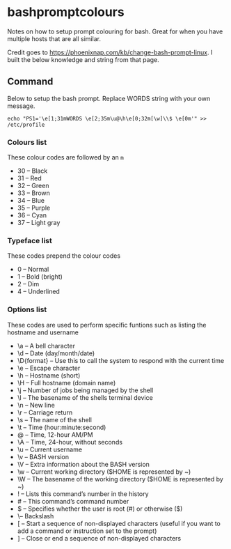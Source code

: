 # bashpromptcolours
Notes on how to setup prompt colouring for bash. Great for when you have multiple hosts that are all similar.

Credit goes to https://phoenixnap.com/kb/change-bash-prompt-linux. I built the below knowledge and string from that page.

## Command
Below to setup the bash prompt. Replace WORDS string with your own message.
```
echo "PS1='\e[1;31mWORDS \e[2;35m\u@\h\e[0;32m[\w]\\$ \e[0m'" >> /etc/profile
```

### Colours list
These colour codes are followed by an `m` 
* 30 – Black
* 31 – Red
* 32 – Green
* 33 – Brown
* 34 – Blue
* 35 – Purple
* 36 – Cyan
* 37 – Light gray

### Typeface list
These codes prepend the colour codes 
* 0 – Normal
* 1 – Bold (bright)
* 2 – Dim
* 4 – Underlined

### Options list
These codes are used to perform specific funtions such as listing the hostname and username
*    \a – A bell character
*    \d – Date (day/month/date)
*    \D{format} – Use this to call the system to respond with the current time
*    \e – Escape character
*    \h – Hostname (short)
*    \H – Full hostname (domain name)
*    \j – Number of jobs being managed by the shell
*    \l – The basename of the shells terminal device
*    \n – New line
*    \r – Carriage return
*    \s – The name of the shell
*    \t – Time (hour:minute:second)
*    \@ – Time, 12-hour AM/PM
*    \A – Time, 24-hour, without seconds
*    \u – Current username
*    \v – BASH version
*    \V – Extra information about the BASH version
*    \w – Current working directory ($HOME is represented by ~)
*    \W – The basename of the working directory ($HOME is represented by ~)
*    \! – Lists this command’s number in the history
*    \# – This command’s command number
*    \$ – Specifies whether the user is root (#) or otherwise ($)
*    \\– Backslash
*    \[ – Start a sequence of non-displayed characters (useful if you want to add a command or instruction set to the prompt)
*    \] – Close or end a sequence of non-displayed characters
